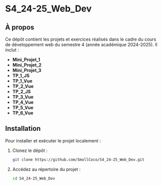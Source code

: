 # S4_24-25_Web_Dev

## À propos

Ce dépôt contient les projets et exercices réalisés dans le cadre du cours de développement web du semestre 4 (année académique 2024-2025). Il inclut :

- **Mini_Projet_1**
- **Mini_Projet_2**
- **Mini_Projet_3**
- **TP_1_JS**
- **TP_1_Vue**
- **TP_2_Vue**
- **TP_2_JS**
- **TP_3_Vue**
- **TP_4_Vue**
- **TP_5_Vue**
- **TP_6_Vue**

## Installation

Pour installer et exécuter le projet localement :

1. Clonez le dépôt :

   ```bash
   git clone https://github.com/SmollCoco/S4_24-25_Web_Dev.git
   ```

2. Accédez au répertoire du projet :

   ```bash
   cd S4_24-25_Web_Dev
   ```
